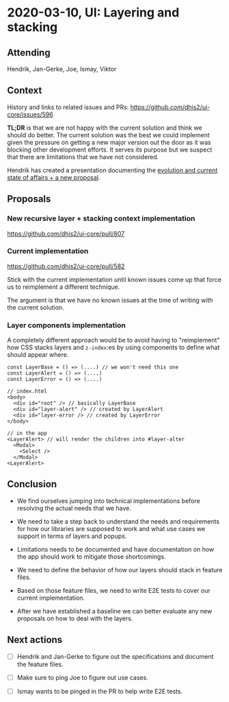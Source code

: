 # 2020-03-10, UI: Layering and stacking

## Attending

Hendrik, Jan-Gerke, Joe, Ismay, Viktor

## Context

History and links to related issues and PRs: https://github.com/dhis2/ui-core/issues/596

**TL;DR** is that we are not happy with the current solution and think
we should do better. The current solution was the best we could
implement given the pressure on getting a new major version out the door
as it was blocking other development efforts. It serves its purpose but
we suspect that there are limitations that we have not considered.

Hendrik has created a presentation documenting the [evolution and
current state of affairs + a new
proposal](https://docs.google.com/presentation/d/1xCNPx08bT9uNtlBXt3zQRpV0xQwCoFTjjvJQd3e-K6g/edit#slide=id.g7f074dd6e5_0_92).

## Proposals

### New recursive layer + stacking context implementation

https://github.com/dhis2/ui-core/pull/807

### Current implementation

https://github.com/dhis2/ui-core/pull/582

Stick with the current implementation until known issues come up that
force us to reimplement a different technique.

The argument is that we have no known issues at the time of writing with
the current solution.

### Layer components implementation

A completely different approach would be to avoid having to
"reimplement" how CSS stacks layers and `z-index`:es by using components
to define what should appear where.

```
const LayerBase = () => (....) // we won't need this one
const LayerAlert = () => (....)
const LayerError = () => (....)

// index.html
<body>
  <div id="root" /> // basically LayerBase
  <div id="layer-alert" /> // created by LayerAlert
  <div id="layer-error /> // created by LayerError
</body>

// in the app
<LayerAlert> // will render the children into #layer-alter
  <Modal>
    <Select />
  </Modal>
<LayerAlert>
```

## Conclusion

- We find ourselves jumping into technical implementations before
  resolving the actual needs that we have.

- We need to take a step back to understand the needs and requirements for how our
  libraries are supposed to work and what use cases we support in terms
  of layers and popups.

- Limitations needs to be documented and have documentation on how the
  app should work to mitigate those shortcomings.

- We need to define the behavior of how our layers should stack in feature
  files.

- Based on those feature files, we need to write E2E tests to cover our
  current implementation.

- After we have established a baseline we can better evaluate any new
  proposals on how to deal with the layers.

## Next actions

- [ ] Hendrik and Jan-Gerke to figure out the specifications and document
  the feature files.
  
- [ ] Make sure to ping Joe to figure out use cases.

- [ ] Ismay wants to be pinged in the PR to help write E2E tests.
